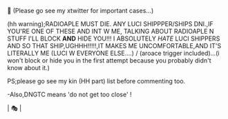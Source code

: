 🎈
(Please go see my xtwitter for important cases...)

(hh warning);RADIOAPLE MUST DIE. ANY LUCI SHIPPPER/SHIPS DNI.,IF YOU'RE ONE OF THESE AND INT W ME, TALKING ABOUT RADIOAPLE N STUFF I'LL BLOCK **AND** HIDE YOU!!! I ABSOLUTELY *HATE* LUCI SHIPPERS AND SO THAT SHIP,UGHHH!!!!!,IT MAKES ME UNCOMFORTABLE,AND IT'S LITERALLY ME (LUCI W EVERYONE ELSE....) / (aroace trigger included)...(i won't block or hide you in the first attempt because you probably didn't know about it.)

PS;please go see my kin (HH part) list before commenting too.

-Also,DNGTC means 'do not get too close' !

| 🎭 |
